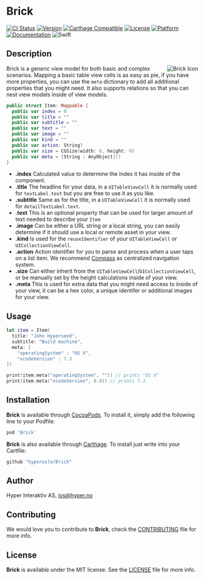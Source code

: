 # Brick

[![CI Status](http://img.shields.io/travis/hyperoslo/Brick.svg?style=flat)](https://travis-ci.org/hyperoslo/Brick)
[![Version](https://img.shields.io/cocoapods/v/Brick.svg?style=flat)](http://cocoadocs.org/docsets/Brick)
[![Carthage Compatible](https://img.shields.io/badge/Carthage-compatible-4BC51D.svg?style=flat)](https://github.com/Carthage/Carthage)
[![License](https://img.shields.io/cocoapods/l/Brick.svg?style=flat)](http://cocoadocs.org/docsets/Brick)
[![Platform](https://img.shields.io/cocoapods/p/Brick.svg?style=flat)](http://cocoadocs.org/docsets/Brick)
[![Documentation](https://img.shields.io/cocoapods/metrics/doc-percent/Brick.svg?style=flat)](http://cocoadocs.org/docsets/Brick)
![Swift](https://img.shields.io/badge/%20in-swift%203.0-orange.svg)

## Description

<img src="https://raw.githubusercontent.com/hyperoslo/Brick/master/Images/icon_v2.png" alt="Brick Icon" align="right" />

Brick is a generic view model for both basic and complex scenarios.
Mapping a basic table view cells is as easy as pie, if you have more properties, you can use the `meta` dictionary to add all additional properties that you might need. It also supports relations so that you can nest view models inside of view models.

```swift
public struct Item: Mappable {
  public var index = 0
  public var title = ""
  public var subtitle = ""
  public var text = ""
  public var image = ""
  public var kind = ""
  public var action: String?
  public var size = CGSize(width: 0, height: 0)
  public var meta = [String : AnyObject]()
}
```

- **.index**
Calculated value to determine the index it has inside of the component.
- **.title**
The headline for your data, in a `UITableViewCell` it is normally used for `textLabel.text` but you are free to use it as you like.
- **.subtitle**
Same as for the title, in a `UITableViewCell` it is normally used for `detailTextLabel.text`.
- **.text**
This is an optional property that can be used for larger amount of text needed to describe your `Item`
- **.image**
Can be either a URL string or a local string, you can easily determine if it should use a local or remote asset in your view.
- **.kind**
Is used for the `reuseIdentifier` of your `UITableViewCell` or `UICollectionViewCell`.
- **.action**
Action identifier for you to parse and process when a user taps on a list item. We recommend [Compass](https://github.com/hyperoslo/Compass) as centralized navigation system.
- **.size**
Can either inherit from the `UITableViewCell`/`UICollectionViewCell`, or be manually set by the height calculations inside of your view.
- **.meta**
This is used for extra data that you might need access to inside of your view, it can be a hex color, a unique identifer or additional images for your view.

## Usage

```swift
let item = Item(
  title: "John Hyperseed",
  subtitle: "Build machine",
  meta: [
    "operatingSystem" : "OS X",
    "xcodeVersion" : 7.3
])

print(item.meta("operatingSystem", "")) // prints "OS X"
print(item.meta("xcodeVersion", 0.0)) // prints 7.3

```

## Installation

**Brick** is available through [CocoaPods](http://cocoapods.org). To install
it, simply add the following line to your Podfile:

```ruby
pod 'Brick'
```

**Brick** is also available through [Carthage](https://github.com/Carthage/Carthage).
To install just write into your Cartfile:

```ruby
github "hyperoslo/Brick"
```

## Author

Hyper Interaktiv AS, ios@hyper.no

## Contributing

We would love you to contribute to **Brick**, check the [CONTRIBUTING](https://github.com/hyperoslo/Brick/blob/master/CONTRIBUTING.md) file for more info.

## License

**Brick** is available under the MIT license. See the [LICENSE](https://github.com/hyperoslo/Brick/blob/master/LICENSE.md) file for more info.
